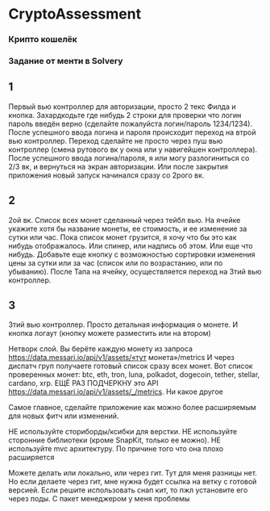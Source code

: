 # CryptoAssessment

### Крипто кошелёк

### Задание от менти в Solvery

## 1
Первый вью контроллер для авторизации, просто 2 текс Филда и кнопка. Захардкодьте где нибудь 2 строки для проверки что логин пароль введён верно (сделайте пожалуйста логин/пароль 1234/1234). После успешного ввода логина и пароля происходит переход на втрой вью контроллер. Переход сделайте не просто через пуш вью контроллер (смена рутового вк у окна или у навигейшен контроллера). После успешного ввода логина/пароля, я или могу разлогиниться со 2/3 вк, и вернуться на экран авторизации. Или после закрытия приложения новый запуск начинался сразу со 2рого вк.

## 2
2ой вк. Список всех монет сделанный через тейбл вью. На ячейке укажите хотя бы название монеты, ее стоимость, и ее изменение за сутки или час. Пока список монет грузится, я хочу что бы это как нибудь отображалось. Или спинер, или надпись об этом. Или еще что нибудь. Добавьте еще кнопку с возможностью сортировки изменения цены за сутки или за час (список или по возрастанию, или по убыванию). После Тапа на ячейку, осуществляется переход на 3тий вью контроллер.

## 3
3тий вью контроллер. Просто детальная информация о монете. И кнопка логаут (кнопку можете разместить или на втором)

Нетворк слой. Вы берёте каждую монету из запроса https://data.messari.io/api/v1/assets/«тут монета»/metrics И через диспатч груп получаете готовый список сразу всех монет. Вот список проверенных монет: btc, eth, tron, luna, polkadot, dogecoin, tether, stellar, cardano, xrp. ЕЩЁ РАЗ ПОДЧЕРКНУ это API https://data.messari.io/api/v1/assets/_/metrics. Ни какое другое

Самое главное, сделайте приложение как можно более расширяемым для новых фитч или изменений. 

НЕ используйте сториборды/ксибки для верстки. НЕ используйте сторонние библиотеки (кроме SnapKit, только ее можно). НЕ используйте mvc архитектуру. По причине того что она плохо расширяется

Можете делать или локально, или через гит. Тут для меня разницы нет. Но если делаете через гит, мне нужна будет ссылка на ветку с готовой версией. Если решите использовать снап кит, то пжл установите его через поды. С пакет менеджером у меня проблемы
